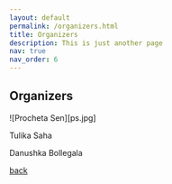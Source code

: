 ```yaml
---
layout: default
permalink: /organizers.html
title: Organizers
description: This is just another page
nav: true
nav_order: 6
---
```



## Organizers

![Procheta Sen][ps.jpg]

Tulika Saha

Danushka Bollegala

[back](./)
